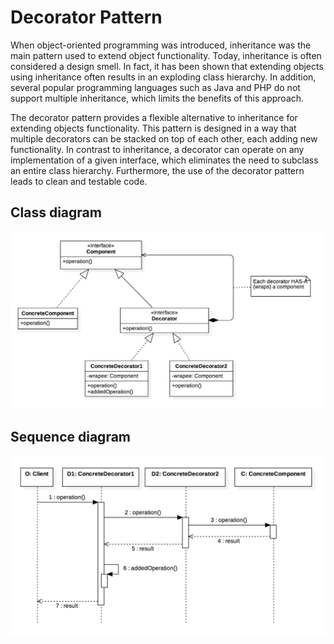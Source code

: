 Decorator Pattern
=================
When object-oriented programming was introduced, inheritance was the main pattern used to extend object functionality. Today, inheritance is often considered a design smell. In fact, it has been shown that extending objects using inheritance often results in an exploding class hierarchy. In addition, several popular programming languages such as Java and PHP do not support multiple inheritance, which limits the benefits of this approach.

The decorator pattern provides a flexible alternative to inheritance for extending objects functionality. This pattern is designed in a way that multiple decorators can be stacked on top of each other, each adding new functionality. In contrast to inheritance, a decorator can operate on any implementation of a given interface, which eliminates the need to subclass an entire class hierarchy. Furthermore, the use of the decorator pattern leads to clean and testable code.

Class diagram
-------------
<p align="center">
    <img alt="Class Diagram" src="models/Class.png">
</p>

Sequence diagram
---------------
<p align="center">
    <img alt="Sequence Diagram" src="models/Sequence.png">
</p>